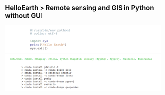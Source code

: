 ## HelloEarth > Remote sensing and GIS in Python without GUI 

![image](https://github.com/homayounrezaie/HelloEarth/blob/main/images/HelloEarth.png?raw=true)
![image](https://github.com/homayounrezaie/HelloEarth/blob/main/images/geo.png?raw=true)



